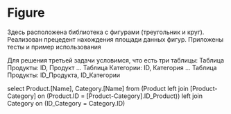 # Figure

Здесь расположена библиотека с фигурами (треугольник и круг).
Реализован прецедент нахождения площади данных фигур. Приложены тесты и пример использования

Для решения третьей задачи условимся, что есть три таблицы:
Таблица Продукты: ID, Продукт ...
Таблица Категории: ID, Категория ...
Таблица Продукты: ID_Продукта, ID_Категории

select Product.[Name], Category.[Name]
from (Product left join [Product-Category] on (Product.ID = [Product-Category].ID_Product)) 
			  left join Category on (ID_Category = Category.ID)
